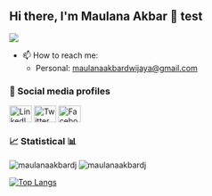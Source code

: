 ## Hi there, I'm Maulana Akbar 👋 test
![](https://github-profile-summary-cards.vercel.app/api/cards/profile-details?username=maulanaakbardj&theme=github_dark)

- 📫 How to reach me: 
     - Personal: maulanaakbardwijaya@gmail.com

### 🔗 Social media profiles
<p align="left">
<a href="https://www.linkedin.com/in/maulanaakbardwijaya/"><img align="center" src="https://cdn.jsdelivr.net/npm/simple-icons@3.0.1/icons/linkedin.svg" alt="LinkedIn profile" height="30" width="40" /></a>
<a href="https://twitter.com/BangAkbar65"><img align="center" src="https://cdn.jsdelivr.net/npm/simple-icons@3.0.1/icons/twitter.svg" alt="Twitter profile" height="30" width="40" /></a>
<a href="https://www.facebook.com/maulanaakbardj/"><img align="center" src="https://cdn.jsdelivr.net/npm/simple-icons@3.0.1/icons/facebook.svg" alt="Facebook profile" height="30" width="40" /></a>
</p>

### 📈 Statistical 📊
<img align="center" src="https://github-readme-stats.vercel.app/api?username=maulanaakbardj&theme=algolia&show_icons=true&locale=en" alt="maulanaakbardj" />

<img align="center" src="https://github-readme-streak-stats.herokuapp.com/?user=maulanaakbardj&theme=algolia&" alt="maulanaakbardj" />
     
[![Top Langs](https://github-readme-stats.vercel.app/api/top-langs/?username=maulanaakbardj&theme=algolia)](https://github.com/anuraghazra/github-readme-stats)   


